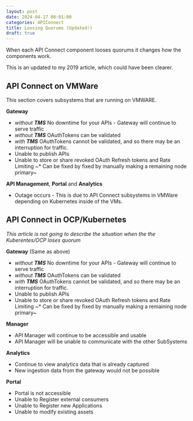 ```yaml
---
layout: post
date: 2024-04-17 00:01:00
categories: APIConnect
title: Loosing Quorums (Updated!)
draft: true
---
```

When each API Connect component looses quorums it changes how the components work.

This is an updated to my 2019 article, which could have been clearer.
<!--more-->

## API Connect  on VMWare

This section covers subsystems that are running on VMWARE.

**Gateway**
* *without **TMS*** No downtime for your APIs - Gateway will continue to serve traffic
* *without **TMS*** OAuthTokens can be validated
* *with **TMS*** OAuthTokens cannot be validated, and so there may be an interruption for traffic.
* Unable to publish APIs
* Unable to store or share revoked OAuth Refresh tokens and Rate Limiting
~* Can be fixed by fixed by manually making a remaining node primary~

**API Management**, **Portal** and  **Analytics**
* Outage occurs - This is due to API Connect subsystems in VMWare depending on Kubernetes inside of the VMs.

## API Connect in OCP/Kubernetes
*This article is not going to describe the situation when the the Kuberentes/OCP loses quorum*

**Gateway**  (Same as above)
* *without **TMS*** No downtime for your APIs - Gateway will continue to serve traffic
* *without **TMS*** OAuthTokens can be validated
* *with **TMS*** OAuthTokens cannot be validated, and so there may be an interruption for traffic.
* Unable to publish APIs
* Unable to store or share revoked OAuth Refresh tokens and Rate Limiting
~* Can be fixed by fixed by manually making a remaining node primary~

**Manager**
* API Manager will continue to be accessible and usable
* API Manager will be unable to communicate with the other SubSystems

**Analytics**
* Continue to view analytics data that is already captured
* New ingestion data from the gateway would not be possible

**Portal**
* Portal is not accessible
* Unable to Register external consumers
* Unable to Register new Applications
* Unable to modify existing assets
